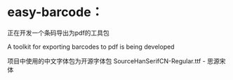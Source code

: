 # easy-barcode：

正在开发一个条码导出为pdf的工具包

A toolkit for exporting barcodes to pdf is being developed

项目中使用的中文字体包为开源字体包 SourceHanSerifCN-Regular.ttf - 思源宋体
